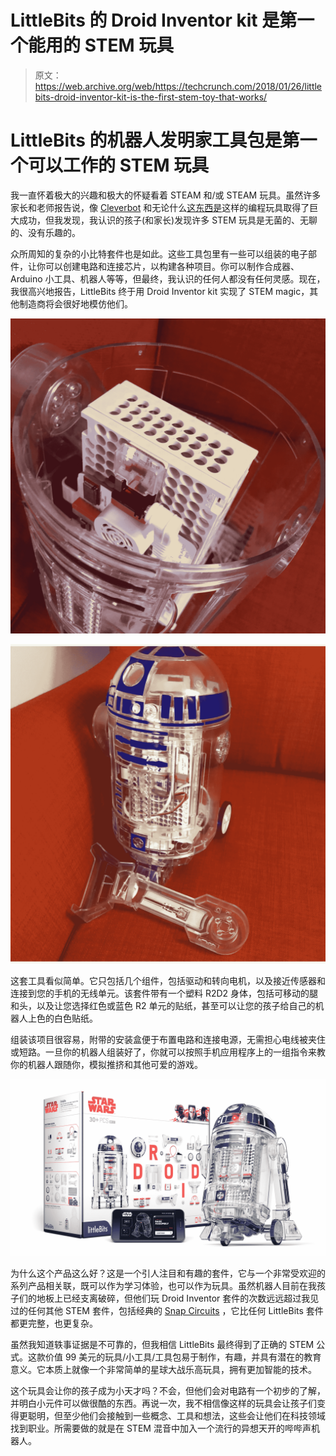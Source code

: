 # LittleBits 的 Droid Inventor kit 是第一个能用的 STEM 玩具

> 原文：<https://web.archive.org/web/https://techcrunch.com/2018/01/26/littlebits-droid-inventor-kit-is-the-first-stem-toy-that-works/>

# LittleBits 的机器人发明家工具包是第一个可以工作的 STEM 玩具

我一直怀着极大的兴趣和极大的怀疑看着 STEAM 和/或 STEAM 玩具。虽然许多家长和老师报告说，像 [Cleverbot](https://web.archive.org/web/20230323204543/https://store.makewonder.com/collections/cleverbots-accessories?utm_source=google&utm_medium=cpc&utm_campaign=646362917&utm_term=US-47768229531-238231859478--kwd-307760119808&gclid=EAIaIQobChMI-I3V8vH12AIVh4WzCh33GA5cEAAYASAAEgJ36_D_BwE) 和无论什么[这东西是](https://web.archive.org/web/20230323204543/http://www.fisher-price.com/en_US/brands/think-and-learn/index.html)这样的编程玩具取得了巨大成功，但我发现，我认识的孩子(和家长)发现许多 STEM 玩具是无菌的、无聊的、没有乐趣的。

众所周知的复杂的小比特套件也是如此。这些工具包里有一些可以组装的电子部件，让你可以创建电路和连接芯片，以构建各种项目。你可以制作合成器、Arduino 小工具、机器人等等，但最终，我认识的任何人都没有任何灵感。现在，我很高兴地报告，LittleBits 终于用 Droid Inventor kit 实现了 STEM magic，其他制造商将会很好地模仿他们。

![](img/541a5e5dfab23eb321086bb35295a980.png)

![](img/cf1a389444d83f3e29da734c1a7544b4.png)

这套工具看似简单。它只包括几个组件，包括驱动和转向电机，以及接近传感器和连接到您的手机的无线单元。该套件带有一个塑料 R2D2 身体，包括可移动的腿和头，以及让您选择红色或蓝色 R2 单元的贴纸，甚至可以让您的孩子给自己的机器人上色的白色贴纸。

组装该项目很容易，附带的安装盒便于布置电路和连接电源，无需担心电线被夹住或短路。一旦你的机器人组装好了，你就可以按照手机应用程序上的一组指令来教你的机器人跟随你，模拟推挤和其他可爱的游戏。

![](img/4227d0d5cab9305cb5c968f2f1022852.png)

为什么这个产品这么好？这是一个引人注目和有趣的套件，它与一个非常受欢迎的系列产品相关联，既可以作为学习体验，也可以作为玩具。虽然机器人目前在我孩子们的地板上已经支离破碎，但他们玩 Droid Inventor 套件的次数远远超过我见过的任何其他 STEM 套件，包括经典的 [Snap Circuits](https://web.archive.org/web/20230323204543/https://www.amazon.com/Snap-Circuits-SC-300-Electronics-Discovery/dp/B0000683A4/ref=sr_1_17?ie=UTF8&qid=1516981527&sr=8-17&keywords=electronics+kit) ，它比任何 LittleBits 套件都更完整，也更复杂。

虽然我知道轶事证据是不可靠的，但我相信 LittleBits 最终得到了正确的 STEM 公式。这款价值 99 美元的玩具/小工具/工具包易于制作，有趣，并具有潜在的教育意义。它本质上就像一个非常简单的星球大战乐高玩具，拥有更加智能的技术。

这个玩具会让你的孩子成为小天才吗？不会，但他们会对电路有一个初步的了解，并明白小元件可以做很酷的东西。再说一次，我不相信像这样的玩具会让孩子们变得更聪明，但至少他们会接触到一些概念、工具和想法，这些会让他们在科技领域找到职业。所需要做的就是在 STEM 混音中加入一个流行的异想天开的哔哔声机器人。